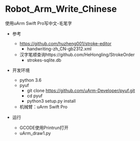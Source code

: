 # Robot_Arm_Write_Chinese
使用uArm Swift Pro写中文-毛笔字

- 参考
    - https://github.com/huzheng001/stroke-editor
        - handwriting-zh_CN-gb2312.xml
    - 汉字笔顺查询https://github.com/HeHongling/StrokeOrder
        - strokes-sqlite.db
        
- 开发环境
    - python 3.6
    - pyuf
        - git clone https://github.com/uArm-Developer/pyuf.git
        - cd pyuf
        - python3 setup.py install
    - 机械臂：uArm Swift Pro
- 运行
    - GCODE使用Printrun打开
    - uArm_draw1.py